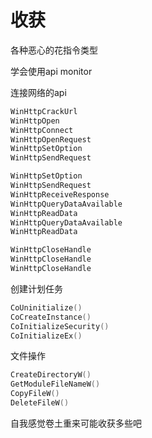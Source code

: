 # 收获

各种恶心的花指令类型

学会使用api monitor

连接网络的api

```c
WinHttpCrackUrl
WinHttpOpen
WinHttpConnect
WinHttpOpenRequest
WinHttpSetOption
WinHttpSendRequest 

WinHttpSetOption
WinHttpSendRequest
WinHttpReceiveResponse
WinHttpQueryDataAvailable
WinHttpReadData
WinHttpQueryDataAvailable
WinHttpReadData

WinHttpCloseHandle
WinHttpCloseHandle
WinHttpCloseHandle
```

创建计划任务

```c
CoUninitialize()
CoCreateInstance()
CoInitializeSecurity()
CoInitializeEx()
```

文件操作

```c
CreateDirectoryW()
GetModuleFileNameW()
CopyFileW()
DeleteFileW()
```

自我感觉卷土重来可能收获多些吧